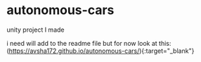 # autonomous-cars
unity project I made

i need will add to the readme file but for now look at this:
(https://avsha172.github.io/autonomous-cars/){:target="_blank"}  
